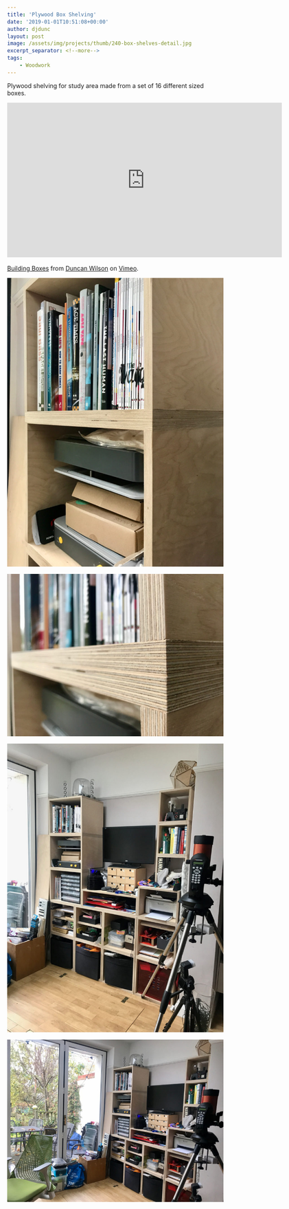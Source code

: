 ```yaml
---
title: 'Plywood Box Shelving'
date: '2019-01-01T10:51:08+00:00'
author: djdunc
layout: post
image: /assets/img/projects/thumb/240-box-shelves-detail.jpg
excerpt_separator: <!--more-->
tags:
    - Woodwork
---
```


Plywood shelving for study area made from a set of 16 different sized boxes.

<iframe src="https://player.vimeo.com/video/373703856?h=68f29d2c8c" width="640" height="360" frameborder="0" allow="autoplay; fullscreen; picture-in-picture" allowfullscreen></iframe>
<p><a href="https://vimeo.com/373703856">Building Boxes</a> from <a href="https://vimeo.com/djdunc">Duncan Wilson</a> on <a href="https://vimeo.com">Vimeo</a>.</p>

<!--more-->

![Plywood Shelf](/assets/img/projects/box-shelves.jpg)

![Plywood Shelf](/assets/img/projects/box-shelves-detail.jpg)

![Plywood Shelf](/assets/img/projects/box-shelves-installed.jpg)

![Plywood Shelf](/assets/img/projects/box-shelves-installed2.jpg)
